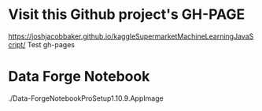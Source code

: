 # Visit this Github project's GH-PAGE

https://joshjacobbaker.github.io/kaggleSupermarketMachineLearningJavaScript/
Test gh-pages

# Data Forge Notebook

./Data-ForgeNotebookProSetup1.10.9.AppImage
